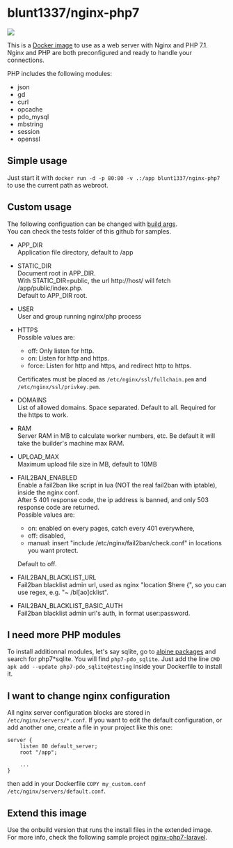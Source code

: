 # blunt1337/nginx-php7

[![](https://images.microbadger.com/badges/image/blunt1337/nginx-php7.svg)](https://microbadger.com/images/blunt1337/nginx-php7)

This is a [Docker image](https://www.docker.com/) to use as a web server with Nginx and PHP 7.1.  
Nginx and PHP are both preconfigured and ready to handle your connections.

PHP includes the following modules:
* json
* gd
* curl
* opcache
* pdo_mysql
* mbstring
* session
* openssl

## Simple usage
Just start it with `docker run -d -p 80:80 -v .:/app blunt1337/nginx-php7 ` to use the current path as webroot.

## Custom usage
The following configuation can be changed with [build args](https://docs.docker.com/compose/compose-file/#args).  
You can check the tests folder of this github for samples.

* APP_DIR  
	Application file directory, default to /app

* STATIC_DIR  
	Document root in APP_DIR.  
	With STATIC_DIR=public, the url http://host/ will fetch /app/public/index.php.  
	Default to APP_DIR root.

* USER  
	User and group running nginx/php process

* HTTPS  
	Possible values are:
	* off: Only listen for http.
	* on: Listen for http and https.
	* force: Listen for http and https, and redirect http to https.
	
	Certificates must be placed as `/etc/nginx/ssl/fullchain.pem` and  `/etc/nginx/ssl/privkey.pem`.

* DOMAINS  
	List of allowed domains. Space separated. Default to all. Required for the https to work.

* RAM  
	Server RAM in MB to calculate worker numbers, etc. Be default it will take the builder's machine max RAM.

* UPLOAD_MAX  
	Maximum upload file size in MB, default to 10MB

* FAIL2BAN_ENABLED  
	Enable a fail2ban like script in lua (NOT the real fail2ban with iptable), inside the nginx conf.  
	After 5 401 response code, the ip address is banned, and only 503 response code are returned.  
	Possible values are:
	 - on: enabled on every pages, catch every 401 everywhere,
	 - off: disabled,
	 - manual: insert "include /etc/nginx/fail2ban/check.conf" in locations you want protect.
	
	Default to off.

* FAIL2BAN_BLACKLIST_URL  
	Fail2ban blacklist admin url, used as nginx "location $here {", so you can use regex, e.g. "~ /bl[ao]cklist".

* FAIL2BAN_BLACKLIST_BASIC_AUTH  
	Fail2ban blacklist admin url's auth, in format user:password.

## I need more PHP modules
To install additionnal modules, let's say sqlite, go to [alpine packages](https://pkgs.alpinelinux.org/packages) and search for php7*sqlite. You will find `php7-pdo_sqlite`. Just add the line `CMD apk add --update php7-pdo_sqlite@testing` inside your Dockerfile to install it.

## I want to change nginx configuration
All nginx server configuration blocks are stored in `/etc/nginx/servers/*.conf`. If you want to edit the default configuration, or add another one, create a file in your project like this one:
```Nginx
server {
	listen 80 default_server;
	root "/app";
	
	...
}
```
then add in your Dockerfile `COPY my_custom.conf /etc/nginx/servers/default.conf`.

## Extend this image
Use the onbuild version that runs the install files in the extended image.  
For more info, check the following sample project [nginx-php7-laravel](https://github.com/blunt1337/docker-alpine-nginx-php7-laravel).
